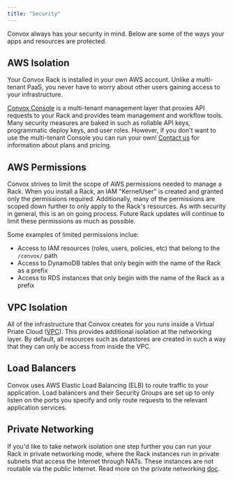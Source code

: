 ```yaml
---
title: "Security"
---
```


Convox always has your security in mind. Below are some of the ways your apps and resources are protected.

## AWS Isolation

Your Convox Rack is installed in your own AWS account. Unlike a multi-tenant PaaS, you never have to worry about other users gaining access to your infrastructure.

[Convox Console](https://console.convox.com) is a multi-tenant management layer that proxies API requests to your Rack and provides team management and workflow tools. Many security measures are baked in such as rollable API keys, programmatic deploy keys, and user roles. However, if you don't want to use the multi-tenant Console you can run your own! [Contact us](mailto:support@convox.com) for information about plans and pricing.

## AWS Permissions

Convox strives to limit the scope of AWS permissions needed to manage a Rack. When you install a Rack, an IAM "KernelUser" is created and granted only the permissions required. Additionally, many of the permissions are scoped down further to only apply to the Rack's resources. As with security in general, this is an on going process. Future Rack updates will continue to limit these permissions as much as possible.

Some examples of limited permissions inclue:
- Access to IAM resources (roles, users, policies, etc) that belong to the `/convox/` path
- Access to DynamoDB tables that only begin with the name of the Rack as a prefix
- Access to RDS instances that only begin with the name of the Rack as a prefix

## VPC Isolation

All of the infrastructure that Convox creates for you runs inside a Virtual Priate Cloud ([VPC](https://aws.amazon.com/vpc/)). This provides additional isolation at the networking layer. By default, all resources such as datastores are created in such a way that they can only be access from inside the VPC.

## Load Balancers

Convox uses AWS Elastic Load Balancing (ELB) to route traffic to your application. Load balancers and their Security Groups are set up to only listen on the ports you specify and only route requests to the relevant application services.

## Private Networking

If you'd like to take network isolation one step further you can run your Rack in private networking mode, where the Rack instances run in private subnets that access the Internet through NATs. These instances are not routable via the public Internet. Read more on the private networking [doc](/docs/private-networking/).
